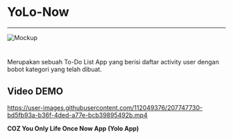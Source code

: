 # YoLo-Now
---
![Mockup](https://user-images.githubusercontent.com/112049376/207748414-ab853465-c94c-4bf7-ae82-996952d1eddb.png)
#
Merupakan sebuah To-Do List App yang berisi daftar activity user dengan bobot kategori yang telah dibuat.
## Video DEMO


https://user-images.githubusercontent.com/112049376/207747730-bd5fb93a-b36f-4ded-a77e-bcb39895492b.mp4



**COZ You Only Life Once Now App (Yolo App)**

